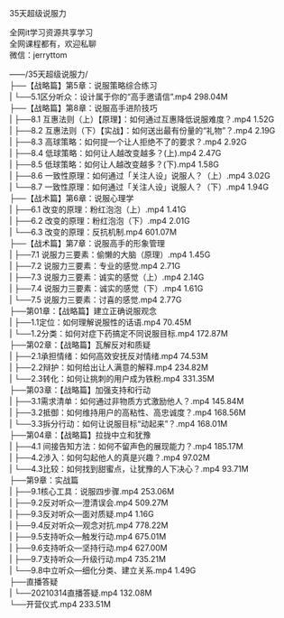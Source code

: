 35天超级说服力

全网it学习资源共享学习<br>全网课程都有，欢迎私聊<br>微信：jerryttom<br>

——/35天超级说服力/<br> ├──【战略篇】第5章：说服策略综合练习<br> | └──5.1区分听众：设计属于你的“高手邀请信”.mp4 298.04M<br> ├──【战略篇】第8章：说服高手进阶技巧<br> | ├──8.1 互惠法则（上）【原理】：如何通过互惠降低说服难度？.mp4 1.52G<br> | ├──8.2 互惠法则（下）【实战】：如何送出最有份量的“礼物”？.mp4 2.19G<br> | ├──8.3 高球策略：如何提一个让人拒绝不了的要求？.mp4 2.92G<br> | ├──8.4 低球策略：如何让人越改变越多？(上).mp4 2.47G<br> | ├──8.5 低球策略：如何让人越改变越多？(下).mp4 1.58G<br> | ├──8.6 一致性原理：如何通过「关注人设」说服人？（上）.mp4 3.02G<br> | └──8.7 一致性原理：如何通过「关注人设」说服人？（下）.mp4 1.94G<br> ├──【战术篇】第6章：说服心理学<br> | ├──6.1 改变的原理：粉红泡泡（上）.mp4 1.41G<br> | ├──6.2 改变的原理：粉红泡泡（下）.mp4 2.01G<br> | └──6.3 改变的原理：反抗机制.mp4 601.07M<br> ├──【战术篇】第7章：说服高手的形象管理<br> | ├──7.1 说服力三要素：偷懒的大脑（原理）.mp4 1.45G<br> | ├──7.2 说服力三要素：专业的感觉.mp4 2.71G<br> | ├──7.3 说服力三要素：诚实的感觉（上）.mp4 2.14G<br> | ├──7.4 说服力三要素：诚实的感觉（下）.mp4 1.61G<br> | └──7.5 说服力三要素：讨喜的感觉.mp4 2.77G<br> ├──第01章：【战略篇】建立正确说服观念<br> | ├──1.1定位：如何理解说服性的话语.mp4 70.45M<br> | └──1.2分类：如何对症下药搞定不同说服目标.mp4 172.87M<br> ├──第02章：【战略篇】瓦解反对和质疑<br> | ├──2.1承担情绪：如何高效安抚反对情绪.mp4 74.53M<br> | ├──2.2辩护：如何给出让人满意的解释.mp4 234.82M<br> | └──2.3转化：如何让挑刺的用户成为铁粉.mp4 331.35M<br> ├──第03章：【战略篇】加强支持和行动<br> | ├──3.1需求清单：如何通过非物质方式激励他人？.mp4 145.84M<br> | ├──3.2抵御：如何维持用户的高粘性、高忠诚度？.mp4 168.56M<br> | └──3.3拆分行动：如何让说服目标“动起来”？.mp4 168.01M<br> ├──第04章：【战略篇】拉拢中立和犹豫<br> | ├──4.1 间接告知方法：如何不留声色的展现能力？.mp4 185.17M<br> | ├──4.2涉入：如何勾起他人的真是兴趣？.mp4 97.02M<br> | └──4.3比较：如何找到甜蜜点，让犹豫的人下决心？.mp4 93.71M<br> ├──第9章：实战篇<br> | ├──9.1核心工具：说服四步骤.mp4 253.06M<br> | ├──9.2反对听众—澄清误会.mp4 509.27M<br> | ├──9.3反对听众—面对质疑.mp4 1.16G<br> | ├──9.4反对听众—观念对抗.mp4 778.22M<br> | ├──9.5支持听众—触发行动.mp4 675.01M<br> | ├──9.6支持听众—坚持行动.mp4 627.00M<br> | ├──9.7支持听众—升级行动.mp4 735.21M<br> | └──9.8中立听众—细化分类、建立关系.mp4 1.49G<br> ├──直播答疑<br> | └──20210314直播答疑.mp4 132.08M<br> └──开营仪式.mp4 233.51M